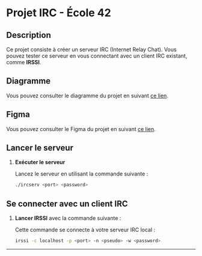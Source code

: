 # Projet IRC - École 42

## Description

Ce projet consiste à créer un serveur IRC (Internet Relay Chat). Vous pouvez tester ce serveur en vous connectant avec un client IRC existant, comme **IRSSI**.

## Diagramme

Vous pouvez consulter le diagramme du projet en suivant [ce lien](https://app.diagrams.net/?src=about#HAytirix%2FIRC%2Fmain%2FDiagramme_IRC.drawio).

## Figma
Vous pouvez consulter le Figma du projet en suivant [ce lien](https://www.figma.com/board/TEviHsREY663xd6BxfD1UQ/ft_irc?node-id=0-1&p=f).

## Lancer le serveur

1. **Exécuter le serveur**

	Lancez le serveur en utilisant la commande suivante :

	```bash
	./ircserv <port> <password>
	```

## Se connecter avec un client IRC

1. **Lancer IRSSI** avec la commande suivante :

	Cette commande se connecte à votre serveur IRC local :

	```bash
	irssi -c localhost -p <port> -n <pseudo> -w <password>
	```

---

